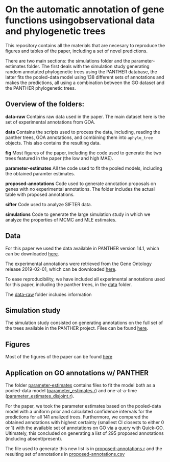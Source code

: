 # On the automatic annotation of gene functions usingobservational data and phylogenetic trees

This repository contains all the materials that are necesary to reproduce the
figures and tables of the paper, including a set of novel predictions.

There are two main sections: the simulations folder and the parameter-estimates
folder. The first deals with the simulation study generating random annotated
phylogenetic trees using the PANTHER database, the latter fits the pooled-data
model using 138 different sets of annotations and makes the predictions, all
using a combination between the GO dataset and the PANTHER phylogenetic trees.

## Overview of the folders:

**data-raw** Contains raw data used in the paper. The main dataset here is the
set of experimental annotations from GOA.

**data** Contains the scripts used to process the data, including, reading
the panther trees, GOA annotations, and combining them into `aphylo_tree`
objects. This also contains the resulting data.

**fig** Most figures of the paper, including the code used to generate the two trees featured
in the paper (the low and high MAE).

**parameter-estimates** All the code used to fit the pooled models, including the
obtained paramter estimates.

**proposed-annotations** Code used to generate annotation proposals on genes
with no experimental annotations. The folder includes the actual table
with proposed annotations.

**sifter** Code used to analyze SIFTER data.

**simulations** Code to generate the large simulation study in which we analyze
the properties of MCMC and MLE estimates.

## Data

For this paper we used the data available in PANTHER version 14.1, which can
be downloaded [here](ftp://ftp.pantherdb.org/panther_library/14.1/).

The experimental annotations were retrieved from the Gene Ontology release
2019-02-01, which can be downloaded [here](https://zenodo.org/record/2555603).

To ease reproducibility, we have included all experimental annotations used
for this paper, including the panther trees, in the [data](data) folder.

The [data-raw](data-raw) folder includes information 


## Simulation study

The simulation study consisted on generating annotations on the full set of the
trees available in the PANTHER project. Files can be found [here](simulations).

## Figures

Most of the figures of the paper can be found [here](fig)

## Application on GO annotations w/ PANTHER

The folder [parameter-estimates](parameter-estimates) contains files to fit the model
both as a pooled-data model
([parameter_estimates.r](parameter-estimates/parameter_estimates.r))
and one-at-a-time
([parameter_estimates_disjoint.r](parameter-estimates/parameter_estimates_disjoint.r)). 

For the paper, we took the parameter estimates based on the pooled-data model
with a uniform prior and calculated confidence intervals for the predictions
for all 141 analized trees. Furthermore, we compared the obtained annotations
with highest certainty (smallest CI closests to either 0 or 1) with the
available set of annotations on GO via a query with Quick-GO. Ultimately, this
concluded on generating a list of 295 proposed annotations (including absent/present).

The file used to generate this new list is in 
[proposed-annotations.r](proposed-annotations/proposed-annotations.r) and the
resulting set of annotations in [proposed-annotations.csv](proposed-annotations/proposed-annotations.csv)


